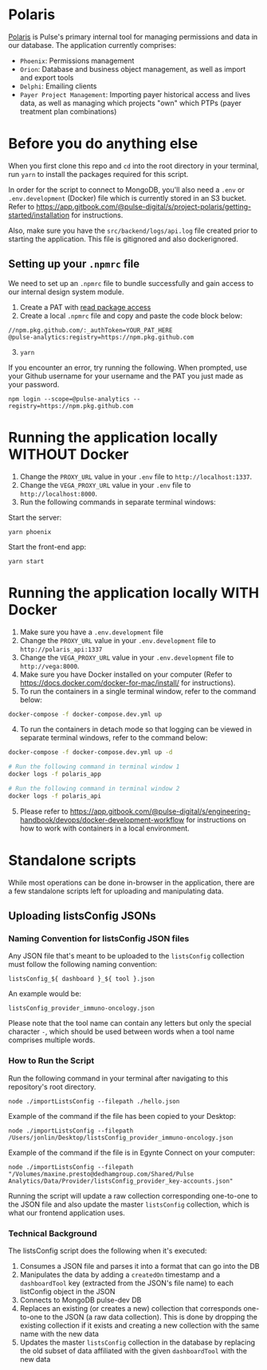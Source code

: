 # Polaris

[Polaris](https://app.gitbook.com/@pulse-digital/s/project-polaris/) is Pulse's primary internal tool for managing permissions and data in our database. The application currently comprises:

- `Phoenix`: Permissions management
- `Orion`: Database and business object management, as well as import and export tools
- `Delphi`: Emailing clients
- `Payer Project Management`: Importing payer historical access and lives data, as well as managing which projects "own" which PTPs (payer treatment plan combinations)

# Before you do anything else

When you first clone this repo and `cd` into the root directory in your terminal, run `yarn` to install the packages required for this script.

In order for the script to connect to MongoDB, you'll also need a `.env` or `.env.development` (Docker) file which is currently stored in an S3 bucket. Refer to https://app.gitbook.com/@pulse-digital/s/project-polaris/getting-started/installation for instructions.

Also, make sure you have the `src/backend/logs/api.log` file created prior to starting the application. This file is gitignored and also dockerignored.

## Setting up your `.npmrc` file

We need to set up an `.npmrc` file to bundle successfully and gain access to our internal design system module.

1. Create a PAT with [read package access](https://docs.github.com/en/github/authenticating-to-github/creating-a-personal-access-token)
2. Create a local `.npmrc` file and copy and paste the code block below:

```
//npm.pkg.github.com/:_authToken=YOUR_PAT_HERE
@pulse-analytics:registry=https://npm.pkg.github.com
```

3. `yarn`

If you encounter an error, try running the following. When prompted, use your Github username for your username and the PAT you just made as your password.

```
npm login --scope=@pulse-analytics --registry=https://npm.pkg.github.com
```

# Running the application locally WITHOUT Docker

1. Change the `PROXY_URL` value in your `.env` file to `http://localhost:1337`.
2. Change the `VEGA_PROXY_URL` value in your `.env` file to `http://localhost:8000`.
3. Run the following commands in separate terminal windows:

Start the server:

```
yarn phoenix
```

Start the front-end app:

```
yarn start
```

# Running the application locally WITH Docker

1. Make sure you have a `.env.development` file
1. Change the `PROXY_URL` value in your `.env.development` file to `http://polaris_api:1337`
2. Change the `VEGA_PROXY_URL` value in your `.env.development` file to `http://vega:8000`.
3. Make sure you have Docker installed on your computer (Refer to https://docs.docker.com/docker-for-mac/install/ for instructions).
4. To run the containers in a single terminal window, refer to the command below:

```bash
docker-compose -f docker-compose.dev.yml up
```

4. To run the containers in detach mode so that logging can be viewed in separate terminal windows, refer to the command below:

```bash
docker-compose -f docker-compose.dev.yml up -d

# Run the following command in terminal window 1
docker logs -f polaris_app

# Run the following command in terminal window 2
docker logs -f polaris_api
```

5. Please refer to https://app.gitbook.com/@pulse-digital/s/engineering-handbook/devops/docker-development-workflow for instructions on how to work with containers in a local environment.

# Standalone scripts

While most operations can be done in-browser in the application, there are a few standalone scripts left for uploading and manipulating data.

## Uploading listsConfig JSONs

### Naming Convention for listsConfig JSON files

Any JSON file that's meant to be uploaded to the `listsConfig` collection must follow the following naming convention:

```
listsConfig_${ dashboard }_${ tool }.json
```

An example would be:

```
listsConfig_provider_immuno-oncology.json
```

Please note that the tool name can contain any letters but only the special character `-`, which should be used between words when a tool name comprises multiple words.

### How to Run the Script

Run the following command in your terminal after navigating to this repository's root directory.

```
node ./importListsConfig --filepath ./hello.json
```

Example of the command if the file has been copied to your Desktop:

```
node ./importListsConfig --filepath /Users/jonlin/Desktop/listsConfig_provider_immuno-oncology.json
```

Example of the command if the file is in Egynte Connect on your computer:

```
node ./importListsConfig --filepath "/Volumes/maxine.presto@dedhamgroup.com/Shared/Pulse Analytics/Data/Provider/listsConfig_provider_key-accounts.json"
```

Running the script will update a raw collection corresponding one-to-one to the JSON file and also update the master `listsConfig` collection, which is what our frontend application uses.

### Technical Background

The listsConfig script does the following when it's executed:

1. Consumes a JSON file and parses it into a format that can go into the DB
2. Manipulates the data by adding a `createdOn` timestamp and a `dashboardTool` key (extracted from the JSON's file name) to each listConfig object in the JSON
3. Connects to MongoDB pulse-dev DB
4. Replaces an existing (or creates a new) collection that corresponds one-to-one to the JSON (a raw data collection). This is done by dropping the existing collection if it exists and creating a new collection with the same name with the new data
5. Updates the master `listsConfig` collection in the database by replacing the old subset of data affiliated with the given `dashboardTool` with the new data

